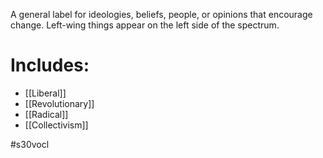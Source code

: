 A general label for ideologies, beliefs, people, or opinions that encourage change.
Left-wing things appear on the left side of the spectrum.

# Includes: 
- [[Liberal]]
- [[Revolutionary]]
- [[Radical]]
- [[Collectivism]]

#s30vocl 